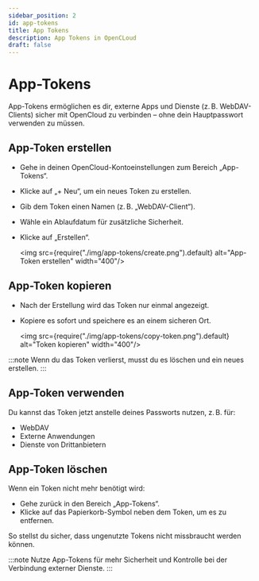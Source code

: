```yaml
---
sidebar_position: 2
id: app-tokens
title: App Tokens
description: App Tokens in OpenCLoud
draft: false
---
```


# App-Tokens

App-Tokens ermöglichen es dir, externe Apps und Dienste (z. B. WebDAV-Clients) sicher mit OpenCloud zu verbinden – ohne dein Hauptpasswort verwenden zu müssen.

## App-Token erstellen

- Gehe in deinen OpenCloud-Kontoeinstellungen zum Bereich „App-Tokens“.
- Klicke auf „+ Neu“, um ein neues Token zu erstellen.
- Gib dem Token einen Namen (z. B. „WebDAV-Client“).
- Wähle ein Ablaufdatum für zusätzliche Sicherheit.
- Klicke auf „Erstellen“.

  <img src={require("./img/app-tokens/create.png").default} alt="App-Token erstellen" width="400"/>

## App-Token kopieren

- Nach der Erstellung wird das Token nur einmal angezeigt.
- Kopiere es sofort und speichere es an einem sicheren Ort.

  <img src={require("./img/app-tokens/copy-token.png").default} alt="Token kopieren" width="400"/>

:::note
Wenn du das Token verlierst, musst du es löschen und ein neues erstellen.
:::

## App-Token verwenden

Du kannst das Token jetzt anstelle deines Passworts nutzen, z. B. für:

- WebDAV
- Externe Anwendungen
- Dienste von Drittanbietern

## App-Token löschen

Wenn ein Token nicht mehr benötigt wird:

- Gehe zurück in den Bereich „App-Tokens“.
- Klicke auf das Papierkorb-Symbol neben dem Token, um es zu entfernen.

So stellst du sicher, dass ungenutzte Tokens nicht missbraucht werden können.

:::note
Nutze App-Tokens für mehr Sicherheit und Kontrolle bei der Verbindung externer Dienste.
:::
